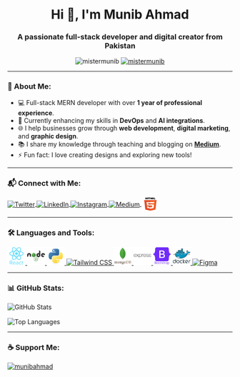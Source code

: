
  
  <h1 align="center">Hi 👋, I'm Munib Ahmad</h1>
<h3 align="center">A passionate full-stack developer and digital creator from Pakistan</h3>

<p align="center"> 
  <img src="https://komarev.com/ghpvc/?username=mistermunib&label=Profile%20views&color=0e75b6&style=flat" alt="mistermunib" /> 
  <a href="https://twitter.com/mistermunib" target="_blank"><img src="https://img.shields.io/twitter/follow/mistermunib?logo=twitter&style=for-the-badge" alt="mistermunib" /></a>
</p>

---

### 🌟 About Me:
- 💻 Full-stack MERN developer with over **1 year of professional experience**.
- 🌱 Currently enhancing my skills in **DevOps** and **AI integrations**.
- 🌐 I help businesses grow through **web development**, **digital marketing**, and **graphic design**.
- 📚 I share my knowledge through teaching and blogging on **[Medium](https://medium.com/@mistermunib)**.
- ⚡ Fun fact: I love creating designs and exploring new tools!

---

### 📬 Connect with Me:
<p align="left">
  <a href="https://twitter.com/mistermunib" target="_blank">
    <img align="center" src="https://raw.githubusercontent.com/rahuldkjain/github-profile-readme-generator/master/src/images/icons/Social/twitter.svg" alt="Twitter" height="30" width="40" />
  </a>
  <a href="https://linkedin.com/in/mistermunib" target="_blank">
    <img align="center" src="https://raw.githubusercontent.com/rahuldkjain/github-profile-readme-generator/master/src/images/icons/Social/linked-in-alt.svg" alt="LinkedIn" height="30" width="40" />
  </a>
  <a href="https://instagram.com/mistermunib" target="_blank">
    <img align="center" src="https://raw.githubusercontent.com/rahuldkjain/github-profile-readme-generator/master/src/images/icons/Social/instagram.svg" alt="Instagram" height="30" width="40" />
  </a>
  <a href="https://medium.com/@mistermunib" target="_blank">
    <img align="center" src="https://raw.githubusercontent.com/rahuldkjain/github-profile-readme-generator/master/src/images/icons/Social/medium.svg" alt="Medium" height="30" width="40" />
  </a>
  <a href="https://mistermunib.news" target="_blank">
    <img align="center" src="https://raw.githubusercontent.com/devicons/devicon/master/icons/html5/html5-original-wordmark.svg" alt="Website" height="30" width="40" />
  </a>
</p>

---

### 🛠️ Languages and Tools:
<p align="left">
  <a href="https://reactjs.org/" target="_blank" rel="noreferrer">
    <img src="https://raw.githubusercontent.com/devicons/devicon/master/icons/react/react-original-wordmark.svg" alt="React" width="40" height="40"/>
  </a>
  <a href="https://nodejs.org" target="_blank" rel="noreferrer">
    <img src="https://raw.githubusercontent.com/devicons/devicon/master/icons/nodejs/nodejs-original-wordmark.svg" alt="Node.js" width="40" height="40"/>
  </a>
  <a href="https://www.python.org" target="_blank" rel="noreferrer">
    <img src="https://raw.githubusercontent.com/devicons/devicon/master/icons/python/python-original.svg" alt="Python" width="40" height="40"/>
  </a>
  <a href="https://tailwindcss.com/" target="_blank" rel="noreferrer">
    <img src="https://www.vectorlogo.zone/logos/tailwindcss/tailwindcss-icon.svg" alt="Tailwind CSS" width="40" height="40"/>
  </a>
  <a href="https://www.mongodb.com/" target="_blank" rel="noreferrer">
    <img src="https://raw.githubusercontent.com/devicons/devicon/master/icons/mongodb/mongodb-original-wordmark.svg" alt="MongoDB" width="40" height="40"/>
  </a>
  <a href="https://expressjs.com" target="_blank" rel="noreferrer">
    <img src="https://raw.githubusercontent.com/devicons/devicon/master/icons/express/express-original-wordmark.svg" alt="Express" width="40" height="40"/>
  </a>
  <a href="https://getbootstrap.com" target="_blank" rel="noreferrer">
    <img src="https://raw.githubusercontent.com/devicons/devicon/master/icons/bootstrap/bootstrap-plain-wordmark.svg" alt="Bootstrap" width="40" height="40"/>
  </a>
  <a href="https://www.docker.com/" target="_blank" rel="noreferrer">
    <img src="https://raw.githubusercontent.com/devicons/devicon/master/icons/docker/docker-original-wordmark.svg" alt="Docker" width="40" height="40"/>
  </a>
  <a href="https://www.figma.com/" target="_blank" rel="noreferrer">
    <img src="https://www.vectorlogo.zone/logos/figma/figma-icon.svg" alt="Figma" width="40" height="40"/>
  </a>
</p>

---

### 📊 GitHub Stats:
<p><img align="center" src="https://github-readme-stats.vercel.app/api?username=mistermunib&show_icons=true&locale=en&theme=radical" alt="GitHub Stats" /></p>
<p><img align="center" src="https://github-readme-stats.vercel.app/api/top-langs?username=mistermunib&show_icons=true&locale=en&layout=compact&theme=radical" alt="Top Languages" /></p>

---

### ☕ Support Me:
<p><a href="https://www.buymeacoffee.com/munibahmad" target="_blank"> 
  <img align="center" src="https://cdn.buymeacoffee.com/buttons/v2/default-yellow.png" height="50" width="210" alt="munibahmad" />
</a></p>


